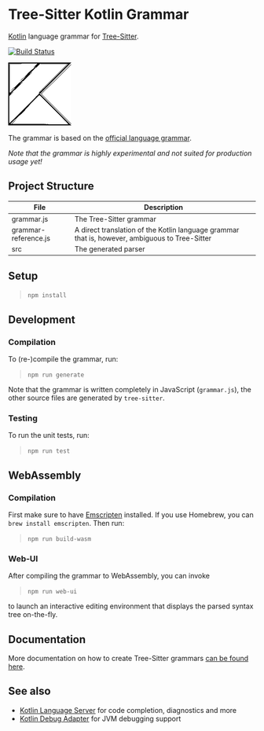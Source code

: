 # Tree-Sitter Kotlin Grammar
[Kotlin](https://kotlinlang.org) language grammar for [Tree-Sitter](http://tree-sitter.github.io/tree-sitter/).

[![Build Status](https://travis-ci.org/fwcd/tree-sitter-kotlin.svg?branch=master)](https://travis-ci.org/fwcd/tree-sitter-kotlin)

![Icon](Icon128.png)

The grammar is based on the [official language grammar](https://kotlinlang.org/docs/reference/grammar.html).

_Note that the grammar is highly experimental and not suited for production usage yet!_

## Project Structure

| File | Description |
| ---- | ----------- |
| grammar.js | The Tree-Sitter grammar |
| grammar-reference.js | A direct translation of the Kotlin language grammar that is, however, ambiguous to Tree-Sitter |
| src | The generated parser |

## Setup

>`npm install`

## Development

### Compilation

To (re-)compile the grammar, run:

>`npm run generate`

Note that the grammar is written completely in JavaScript (`grammar.js`), the other source files are generated by `tree-sitter`.

### Testing

To run the unit tests, run:

>`npm run test`

## WebAssembly

### Compilation

First make sure to have [Emscripten](https://emscripten.org/) installed. If you use Homebrew, you can `brew install emscripten`. Then run:

>`npm run build-wasm`

### Web-UI

After compiling the grammar to WebAssembly, you can invoke

>`npm run web-ui`

to launch an interactive editing environment that displays the parsed syntax tree on-the-fly.

## Documentation

More documentation on how to create Tree-Sitter grammars [can be found here](https://tree-sitter.github.io/tree-sitter/creating-parsers).

## See also

* [Kotlin Language Server](https://github.com/fwcd/kotlin-language-server) for code completion, diagnostics and more
* [Kotlin Debug Adapter](https://github.com/fwcd/kotlin-debug-adapter) for JVM debugging support

